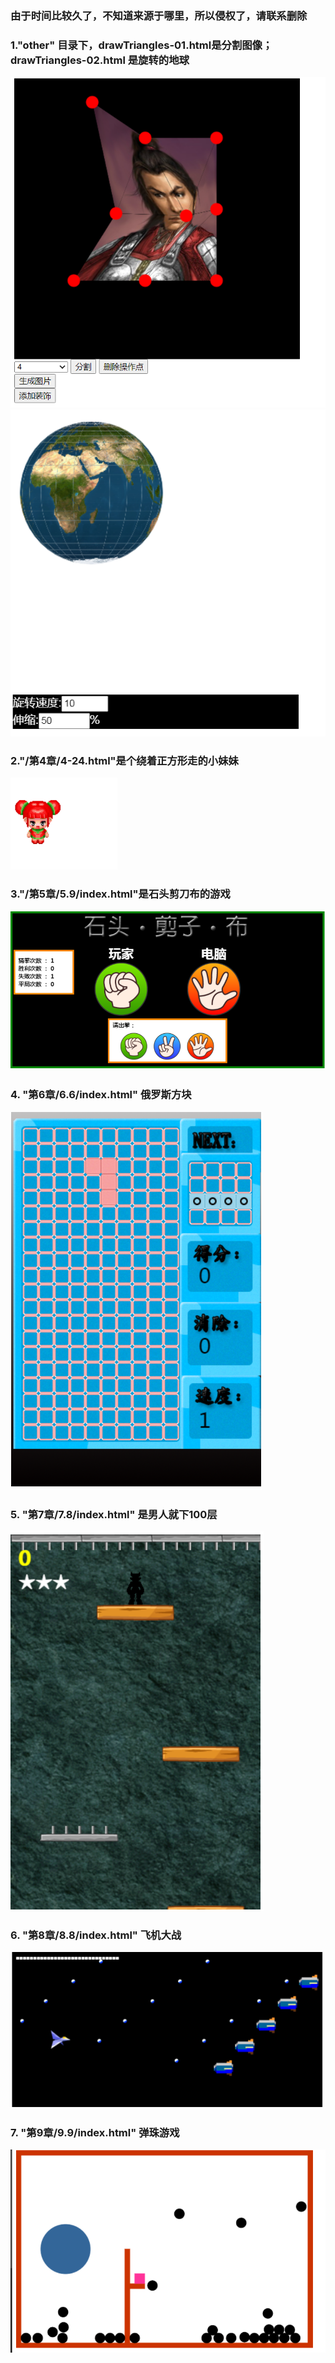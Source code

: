 ### 由于时间比较久了，不知道来源于哪里，所以侵权了，请联系删除

### 1."other" 目录下，drawTriangles-01.html是分割图像；drawTriangles-02.html 是旋转的地球  
![image](./readmeImage/20230104195614.jpg) 
![image](./readmeImage/20230104195151.jpg) <br/>
### 2."/第4章/4-24.html"是个绕着正方形走的小妹妹  
![image](./readmeImage/20230104195925.jpg) <br/>
### 3."/第5章/5.9/index.html"是石头剪刀布的游戏  
![image](./readmeImage/20230104200309.jpg) <br/>
### 4. "第6章/6.6/index.html" 俄罗斯方块  
![image](./readmeImage/20230104220812.jpg) <br/>
### 5. "第7章/7.8/index.html" 是男人就下100层  
![image](./readmeImage/20230104220943.jpg) <br/>
### 6. "第8章/8.8/index.html" 飞机大战  
![image](./readmeImage/20230104221046.jpg) <br/>
### 7. "第9章/9.9/index.html" 弹珠游戏  
![image](./readmeImage/20230104221248.jpg) <br/>

